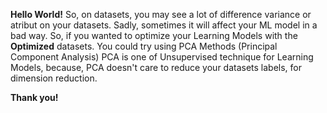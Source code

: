 **Hello World!**
So, on datasets, you may see a lot of difference variance or atribut on your datasets. Sadly, sometimes it will affect your ML model in a bad way. So, if you wanted to optimize your Learning Models with the **Optimized** datasets. You could try using PCA Methods (Principal Component Analysis)
PCA is one of Unsupervised technique for Learning Models, because, PCA doesn't care to reduce your datasets labels, for dimension reduction.

**Thank you!**
